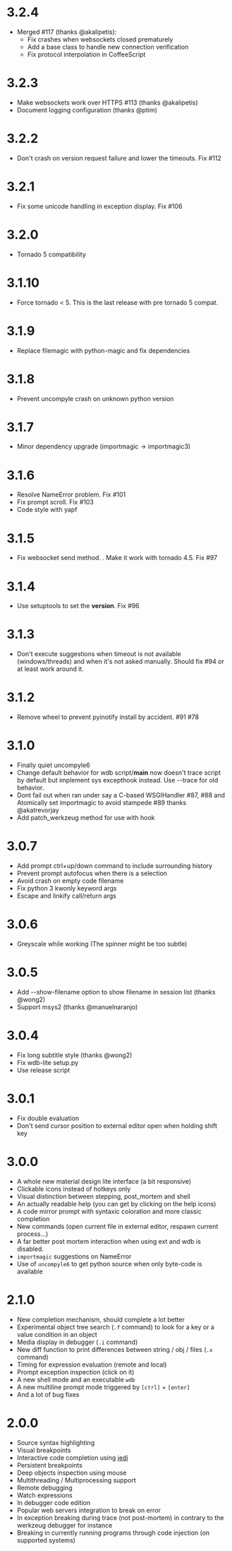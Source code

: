 3.2.4
=====

* Merged #117 (thanks @akalipetis):
  * Fix crashes when websockets closed prematurely
  * Add a base class to handle new connection verification
  * Fix protocol interpolation in CoffeeScript

3.2.3
=====
* Make websockets work over HTTPS #113 (thanks @akalipetis)
* Document logging configuration (thanks @ptim)

3.2.2
=====
* Don't crash on version request failure and lower the timeouts. Fix #112

3.2.1
=====
* Fix some unicode handling in exception display. Fix #106

3.2.0
=====
* Tornado 5 compatibility

3.1.10
======
* Force tornado < 5. This is the last release with pre tornado 5 compat.

3.1.9
=====
* Replace filemagic with python-magic and fix dependencies

3.1.8
=====
 * Prevent uncompyle crash on unknown python version

3.1.7
=====
 * Minor dependency upgrade (importmagic -> importmagic3)

3.1.6
=====
 * Resolve NameError problem. Fix #101
 * Fix prompt scroll. Fix #103
 * Code style with yapf

3.1.5
=====
 * Fix websocket send method. . Make it work with tornado 4.5. Fix #97

3.1.4
=====
 * Use setuptools to set the __version__. Fix #96

3.1.3
=====
 * Don't execute suggestions when timeout is not available (windows/threads) and when it's not asked manually. Should fix #94 or at least work around it.

3.1.2
=====

* Remove wheel to prevent pyinotify install by accident. #91 #78

3.1.0
=====

* Finally quiet uncompyle6
* Change default behavior for wdb script/__main__ now doesn't trace script by default but implement sys excepthook instead. Use --trace for old behavior.
* Dont fail out when ran under say a C-based WSGIHandler #87, #88 and Atomically set importmagic to avoid stampede #89 thanks @akatrevorjay
* Add patch_werkzeug method for use with hook

3.0.7
=====

* Add prompt ctrl+up/down command to include surrounding history
* Prevent prompt autofocus when there is a selection
* Avoid crash on empty code filename
* Fix python 3 kwonly keyword args
* Escape and linkify call/return args


3.0.6
=====

* Greyscale while working (The spinner might be too subtle)


3.0.5
=====

 * Add --show-filename option to show filename in session list (thanks @wong2)
 * Support msys2 (thanks @manuelnaranjo)

3.0.4
=====

 * Fix long subtitle style (thanks @wong2)
 * Fix wdb-lite setup.py
 * Use release script

3.0.1
=====

 * Fix double evaluation
 * Don't send cursor position to external editor open when holding shift key


3.0.0
=====

 * A whole new material design lite interface (a bit responsive)
 * Clickable icons instead of hotkeys only
 * Visual distinction between stepping, post_mortem and shell
 * An actually readable help (you can get by clicking on the help icons)
 * A code mirror prompt with syntaxic coloration and more classic completion
 * New commands (open current file in external editor, respawn current process...)
 * A far better post mortem interaction when using ext and wdb is disabled.
 * `importmagic` suggestions on NameError
 * Use of `uncompyle6` to get python source when only byte-code is available


2.1.0
=====

  * New completion mechanism, should complete a lot better
  * Experimental object tree search (`.f` command) to look for a key or a value condition in an object
  * Media display in debugger (`.i` command)
  * New diff function to print differences between string / obj / files (`.x` command)
  * Timing for expression evaluation (remote and local)
  * Prompt exception inspection (click on it)
  * A new shell mode and an executable `wdb`
  * A new multiline prompt mode triggered by `[ctrl]` + `[enter]`
  * And a lot of bug fixes


2.0.0
=====

 * Source syntax highlighting
 * Visual breakpoints
 * Interactive code completion using [jedi](http://jedi.jedidjah.ch/)
 * Persistent breakpoints
 * Deep objects inspection using mouse
 * Multithreading / Multiprocessing support
 * Remote debugging
 * Watch expressions
 * In debugger code edition
 * Popular web servers integration to break on error
 * In exception breaking during trace (not post-mortem) in contrary to the werkzeug debugger for instance
 * Breaking in currently running programs through code injection (on supported systems)
